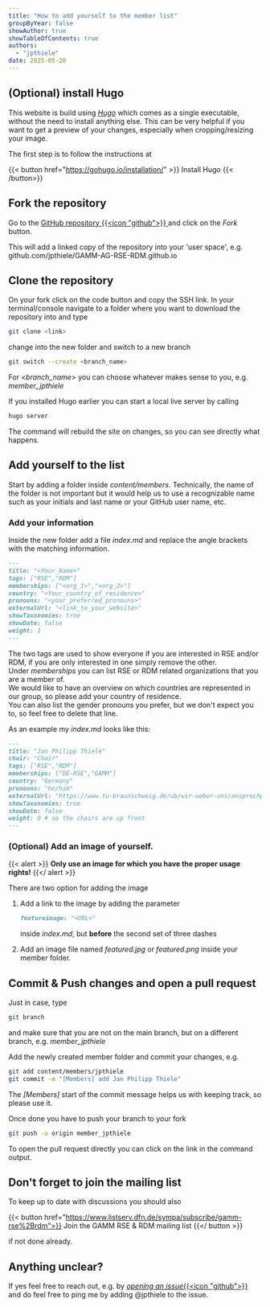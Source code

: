 ```yaml
---
title: "How to add yourself to the member list"
groupByYear: false
showAuthor: true
showTableOfContents: true
authors: 
  - "jpthiele"
date: 2025-05-20
---
```


## (Optional) install Hugo
This website is build using [*Hugo*](https://gohugo.io) which comes as a single executable,
without the need to install anything else.
This can be very helpful if you want to get a preview of your changes,
especially when cropping/resizing your image.

The first step is to follow the instructions at

{{< button href="https://gohugo.io/installation/" >}}
Install Hugo
{{< /button>}}


## Fork the repository
Go to the [GitHub repository {{<icon "github">}} ](https://github.com/GAMM-AG-RSE-RDM/GAMM-AG-RSE-RDM.github.io) and click on the *Fork* button.

This will add a linked copy of the repository into your 'user space', e.g.<br> github.com/jpthiele/GAMM-AG-RSE-RDM.github.io

## Clone the repository 
On your fork click on the code button and copy the 
SSH link. 
In your terminal/console navigate to a folder where you want to download the repository into and type
```bash
git clone <link> 
```
change into the new folder and switch to a new branch
```bash
git switch --create <branch_name>
```
For *<branch_name>* you can choose whatever makes sense to you, e.g. *member_jpthiele*

If you installed Hugo earlier you can start a local live server by calling
```bash
hugo server
```
The command will rebuild the site on changes,
so you can see directly what happens.

## Add yourself to the list

Start by adding a folder inside *content/members*.
Technically, the name of the folder is not important but it would help us to use a recognizable name
such as your initials and last name or your GitHub user name, etc.


### Add your information 

Inside the new folder add a file *index.md*
and replace the angle brackets with the matching information.

```md 
---
title: "<Your_Name>"
tags: ["RSE","RDM"]
memberships: ["<org_1>","<org_2>"]
country: "<Your_country_of_residence>"
pronouns: "<your_preferred_pronouns>"
externalUrl: "<link_to_your_website>"
showTaxonomies: true
showDate: false
weight: 1
---

```
The two tags are used to show everyone if you are interested in RSE and/or RDM,
if you are only interested in one simply remove the other.<br>
Under *memberships* you can list RSE or RDM related organizations 
that you are a member of.<br>
We would like to have an overview on which countries are represented in our group,
so please add your country of residence.<br>
You can also list the gender pronouns you prefer,
but we don't expect you to, so feel free to delete that line.


As an example my *index.md* looks like this:

```md
---
title: "Jan Philipp Thiele"
chair: "Chair"
tags: ["RSE","RDM"]
memberships: ["DE-RSE","GAMM"]
country: "Germany"
pronouns: "he/him"
externalUrl: "https://www.tu-braunschweig.de/ub/wir-ueber-uns/ansprechpersonen-organigramm/jan-philipp-thiele"
showTaxonomies: true
showDate: false
weight: 0 # so the chairs are up front
---
```

### (Optional) Add an image of yourself.

{{< alert >}}
**Only use an image for which you have the proper usage rights!**
{{</ alert >}}

There are two option for adding the image

1. Add a link to the image by adding the parameter
   ```md
   featureimage: "<URL>"
   ```
   inside *index.md*, but **before** the second set of three dashes
   
2. Add an image file named *featured.jpg* or *featured.png* inside your member folder.


## Commit & Push changes and open a pull request

Just in case, type
```bash
git branch
```
and make sure that you are not on the main branch,
but on a different branch, e.g. *member_jpthiele*


Add the newly created member folder and commit your changes, e.g.
```bash
git add content/members/jpthiele
git commit -m "[Members] add Jan Philipp Thiele"
```
The *[Members]* start of the commit message helps us
with keeping track, so please use it.

Once done you have to push your branch to your fork
```bash
git push -u origin member_jpthiele
```
To open the pull request directly you can click on the link in the command output.


## Don't forget to join the mailing list

To keep up to date with discussions you should also

{{< button href="https://www.listserv.dfn.de/sympa/subscribe/gamm-rse%2Brdm">}}
Join the GAMM RSE & RDM mailing list
{{</ button >}}

if not done already.

## Anything unclear?

If yes feel free to reach out, e.g. by [*opening an issue*{{<icon "github">}}](https://github.com/GAMM-AG-RSE-RDM/GAMM-AG-RSE-RDM.github.io/issues/new) 
and do feel free to ping me by adding @jpthiele to the issue.

